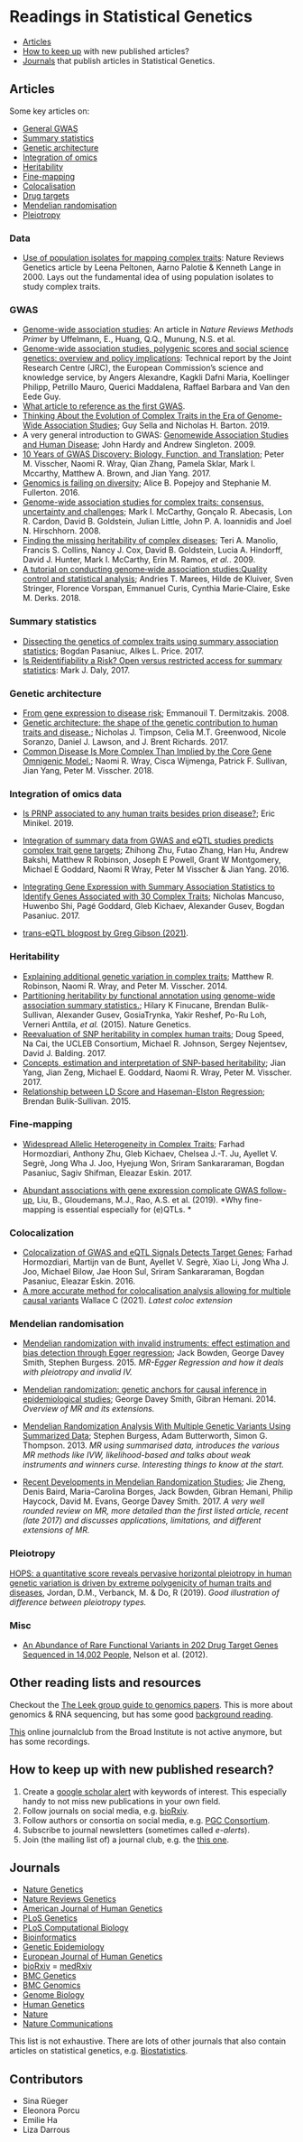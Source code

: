 
# Readings in Statistical Genetics

- [Articles](#articles)
- [How to keep up](#keep) with new published articles?
- [Journals](#journals) that publish articles in Statistical Genetics.

## Articles

Some key articles on: 

- [General GWAS](#gwas)
- [Summary statistics](#summary-statistics)
- [Genetic architecture](#genetic-architecture)
- [Integration of omics](#integration-of-omics)
- [Heritability](#heritability)
- [Fine-mapping](#fine-mapping)
- [Colocalisation](#colocalisation)
- [Drug targets](#drug-targets)
- [Mendelian randomisation](#mendelian-randomisation)
- [Pleiotropy](#pleiotropy)

### Data

- [Use of population isolates for mapping complex traits](https://www.nature.com/articles/35042049): Nature Reviews Genetics article by Leena Peltonen, Aarno Palotie & Kenneth Lange in 2000. Lays out the fundamental idea of using population isolates to study complex traits. 

### GWAS
- [Genome-wide association studies](https://www.nature.com/articles/s43586-021-00056-9): An article in *Nature Reviews Methods Primer* by Uffelmann, E., Huang, Q.Q., Munung, N.S. et al.
- [Genome-wide association studies, polygenic scores and social science genetics: overview and policy implications](dx.doi.org/10.2760/948992): Technical report by the Joint Research Centre (JRC), the European Commission’s science and knowledge service, by Angers Alexandre, Kagkli Dafni Maria, Koellinger Philipp, Petrillo Mauro, Querici Maddalena, Raffael Barbara and Van den Eede Guy. 
- [What article to reference as the first GWAS](https://twitter.com/ceclindgren/status/1175427007276097538).
- [Thinking About the Evolution of Complex Traits in the Era of Genome-Wide Association Studies](https://www.annualreviews.org/doi/10.1146/annurev-genom-083115-022316); Guy Sella and Nicholas H. Barton. 2019.
- A very general introduction to GWAS: [Genomewide Association Studies and Human Disease](https://www.ncbi.nlm.nih.gov/pmc/articles/PMC3422859/); John Hardy and Andrew Singleton. 2009.
- [10 Years of GWAS Discovery: Biology, Function, and Translation](https://www.ncbi.nlm.nih.gov/pubmed/28686856); Peter M. Visscher, Naomi R. Wray, Qian Zhang, Pamela Sklar, Mark I. Mccarthy, Matthew A. Brown, and Jian Yang. 2017.
- [Genomics is failing on diversity](https://www.nature.com/news/genomics-is-failing-on-diversity-1.20759); Alice B. Popejoy and Stephanie M. Fullerton. 2016.
- [Genome-wide association studies for complex traits: consensus, uncertainty and challenges](https://www.ncbi.nlm.nih.gov/pubmed/18398418); Mark I. McCarthy, Gonçalo R. Abecasis, Lon R. Cardon, David B. Goldstein,
Julian Little, John P. A. Ioannidis and Joel N. Hirschhorn. 2008.
- [Finding the missing heritability of complex diseases](https://www.ncbi.nlm.nih.gov/pubmed/19812666); Teri A. Manolio, Francis S. Collins, Nancy J. Cox, David B. Goldstein, Lucia A. Hindorff, David J. Hunter,
Mark I. McCarthy, Erin M. Ramos, *et al.*. 2009.
- [A tutorial on conducting genome‐wide association studies:Quality control and statistical analysis](https://www.ncbi.nlm.nih.gov/pmc/articles/PMC6001694/pdf/MPR-27-na.pdf); Andries T. Marees, Hilde de Kluiver, Sven Stringer, Florence Vorspan, Emmanuel Curis, Cynthia Marie‐Claire, Eske M. Derks. 2018. 

### Summary statistics

- [Dissecting the genetics of complex traits using summary association statistics](https://www.ncbi.nlm.nih.gov/pubmed/27840428); Bogdan Pasaniuc, Alkes L. Price. 2017. 
- [Is Reidentifiability a Risk? Open versus restricted access for summary statistics](https://medium.com/@mjdaly?p=ae62a691a7cc): Mark J. Daly, 2017.




### Genetic architecture

- [From gene expression to disease risk](https://www.ncbi.nlm.nih.gov/pubmed/18443581); Emmanouil T. Dermitzakis. 2008.
- [Genetic architecture: the shape of the genetic contribution to human traits and disease.](https://www.ncbi.nlm.nih.gov/pubmed/29225335); Nicholas J. Timpson, Celia M.T. Greenwood, Nicole Soranzo, Daniel J. Lawson, and J. Brent Richards. 2017.
- [Common Disease Is More Complex Than Implied by the Core Gene Omnigenic Model.](https://www.ncbi.nlm.nih.gov/pubmed/29906445); Naomi R. Wray, Cisca Wijmenga, Patrick F. Sullivan, Jian Yang, Peter M. Visscher. 2018.

### Integration of omics data

- [Is PRNP associated to any human traits besides prion disease?](http://www.cureffi.org/2019/12/04/prnp-gwas-other-traits/); Eric Minikel. 2019.

- [Integration of summary data from GWAS and eQTL studies predicts complex trait gene targets](https://www.nature.com/articles/ng.3538); Zhihong Zhu, Futao Zhang, Han Hu, Andrew Bakshi, Matthew R Robinson, Joseph E Powell, Grant W Montgomery, Michael E Goddard, Naomi R Wray, Peter M Visscher & Jian Yang. 2016.

- [Integrating Gene Expression with Summary Association Statistics to Identify Genes Associated with 30 Complex Traits](https://www.cell.com/ajhg/fulltext/S0002-9297(17)30032-0); Nicholas Mancuso, Huwenbo Shi, Pagé Goddard, Gleb Kichaev, Alexander Gusev, Bogdan Pasaniuc. 2017. 

- [trans-eQTL blogpost by Greg Gibson (2021)](http://genomestake.blogspot.com/2021/09/ninety-third-take-trans-eqtl-finally.html).

### Heritability

- [Explaining additional genetic variation in complex traits](https://www.ncbi.nlm.nih.gov/pubmed/24629526); Matthew R. Robinson, Naomi R. Wray, and Peter M. Visscher. 2014.
- [Partitioning heritability by functional annotation using genome-wide association summary statistics.](https://www.ncbi.nlm.nih.gov/pubmed/26414678); Hilary K Finucane, Brendan Bulik-Sullivan, Alexander Gusev, GosiaTrynka, Yakir Reshef, Po-Ru Loh, Verneri Anttila, *et al.* (2015). Nature Genetics. 
- [Reevaluation of SNP heritability in complex human traits](https://www.ncbi.nlm.nih.gov/pubmed/28530675); Doug Speed, Na Cai, the UCLEB Consortium, Michael R. Johnson, Sergey Nejentsev, David J. Balding. 2017.
- [Concepts, estimation and interpretation of SNP-based heritability](https://www.ncbi.nlm.nih.gov/pubmed/28854176); Jian Yang, Jian Zeng, Michael E. Goddard, Naomi R. Wray, Peter M. Visscher. 2017.
- [Relationship between LD Score and Haseman-Elston Regression](https://www.biorxiv.org/content/early/2015/04/20/018283); Brendan Bulik-Sullivan. 2015.

### Fine-mapping

- [Widespread Allelic Heterogeneity in Complex Traits](https://www.ncbi.nlm.nih.gov/pubmed/28475861); Farhad Hormozdiari, Anthony Zhu, Gleb Kichaev, Chelsea J.-T. Ju, Ayellet V. Segrè, Jong Wha J. Joo, Hyejung Won, Sriram Sankararaman, Bogdan Pasaniuc, Sagiv Shifman, Eleazar Eskin. 2017.

- [Abundant associations with gene expression complicate GWAS follow-up](https://www.nature.com/articles/s41588-019-0404-0?proof=tr), Liu, B., Gloudemans, M.J., Rao, A.S. et al. (2019). *Why fine-mapping is essential especially for (e)QTLs. *
 
### Colocalization

- [Colocalization of GWAS and eQTL Signals Detects Target Genes](https://www.cell.com/ajhg/fulltext/S0002-9297(16)30439-6); Farhad Hormozdiari, Martijn van de Bunt, Ayellet V. Segrè, Xiao Li, Jong Wha J. Joo, Michael Bilow, Jae Hoon Sul, Sriram Sankararaman, Bogdan Pasaniuc, Eleazar Eskin. 2016.
- [A more accurate method for colocalisation analysis allowing for multiple causal variants](dx.doi.org/10.1371/journal.pgen.1009440) Wallace C (2021). *Latest coloc extension*

### Mendelian randomisation

- [Mendelian randomization with invalid instruments: effect estimation and bias detection through Egger regression](https://doi.org/10.1093/ije/dyv080); Jack Bowden, George Davey Smith, Stephen Burgess. 2015. *MR-Egger Regression and how it deals with pleiotropy and invalid IV.*

- [Mendelian randomization: genetic anchors for causal inference in epidemiological studies](https://doi.org/10.1093/hmg/ddu328); George Davey Smith, Gibran Hemani. 2014. *Overview of MR and its extensions.*

- [Mendelian Randomization Analysis With Multiple Genetic Variants Using Summarized Data](https://doi.org/10.1002/gepi.21758); Stephen Burgess, Adam Butterworth, Simon G. Thompson. 2013. *MR using summarised data, introduces the various MR methods like IVW, likelihood-based and talks about weak instruments and winners curse. Interesting things to know at the start.*

- [Recent Developments in Mendelian Randomization Studies](https://doi.org/10.1007/s40471-017-0128-6); Jie Zheng, Denis Baird, Maria-Carolina Borges, Jack Bowden, Gibran Hemani, Philip Haycock, David M. Evans, George Davey Smith. 2017. *A very well rounded review on MR, more detailed than the first listed article, recent (late 2017) and discusses applications, limitations, and different extensions of MR.*



### Pleiotropy
[HOPS: a quantitative score reveals pervasive horizontal pleiotropy in human genetic variation is driven by extreme polygenicity of human traits and diseases](https://genomebiology.biomedcentral.com/articles/10.1186/s13059-019-1844-7), Jordan, D.M., Verbanck, M. & Do, R (2019). *Good illustration of difference between pleiotropy types.*

### Misc
- [An Abundance of Rare Functional Variants in 202 Drug Target Genes Sequenced in 14,002 People](https://www.science.org/doi/10.1126/science.1217876), Nelson et al. (2012). 


## Other reading lists and resources

Checkout the [The Leek group guide to genomics papers](https://github.com/jtleek/genomicspapers). This is more about genomics & RNA sequencing, but has some good [background reading](https://github.com/jtleek/genomicspapers#background-on-genomics).

[This](https://sites.google.com/broadinstitute.com/onlinejournalclub) online journalclub from the Broad Institute is not active anymore, but has some recordings.

## How to keep up with new published research?<a name="keep"></a>

1. Create a [google scholar alert](https://scholar.google.com/scholar_alerts?view_op=list_alerts&hl=en) with keywords of interest. This especially handy to not miss new publications in your own field.
2. Follow journals on social media, e.g. [bioRxiv](https://twitter.com/biorxivpreprint). 
3. Follow authors or consortia on social media, e.g. [PGC Consortium](https://twitter.com/PGCgenetics). 
4. Subscribe to journal newsletters (sometimes called *e-alerts*). 
5. Join (the mailing list of) a journal club, e.g. the [this one](https://cnsgenomics.com/content/journal-club).

## Journals<a name="journals"></a>

- [Nature Genetics](https://www.nature.com/ng/)
- [Nature Reviews Genetics](https://www.nature.com/nrg/)
- [American Journal of Human Genetics](https://www.cell.com/ajhg/home)
- [PLoS Genetics](http://journals.plos.org/plosgenetics/)
- [PLoS Computational Biology](http://journals.plos.org/ploscompbiol/)
- [Bioinformatics](https://academic.oup.com/bioinformatics)
- [Genetic Epidemiology](https://onlinelibrary.wiley.com/journal/10982272)
- [European Journal of Human Genetics](https://www.nature.com/ejhg/)
- [bioRxiv](https://www.biorxiv.org/)
= [medRxiv](https://www.medrxiv.org/)
- [BMC Genetics](https://bmcgenet.biomedcentral.com/)
- [BMC Genomics](https://bmcgenomics.biomedcentral.com/)
- [Genome Biology](https://genomebiology.biomedcentral.com/)
- [Human Genetics](https://link.springer.com/journal/439)
- [Nature](https://www.nature.com/nature/)
- [Nature Communications](https://www.nature.com/ncomms/)

This list is not exhaustive. There are lots of other journals that also contain articles on statistical genetics, e.g. [Biostatistics](https://academic.oup.com/biostatistics).  

## Contributors

- Sina Rüeger
- Eleonora Porcu
- Emilie Ha
- Liza Darrous

